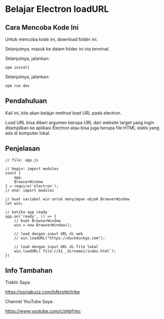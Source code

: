 # Belajar Electron loadURL

## Cara Mencoba Kode Ini

Untuk mencoba kode ini, download folder ini.

Selanjutnya, masuk ke dalam folder ini via terminal.

Selanjutnya, jalankan:

```
npm install
```

 Selanjutnya, jalankan:

```
npm run dev
```

## Pendahuluan

Kali ini, kita akan belajar method load URL pada electron.

Load URL bisa diberi argumen berupa URL dari website target yang ingin ditampilkan ke aplikasi Electron atau bisa juga berupa file HTML statis yang ada di komputer lokal.

## Penjelasan

```
// file: app.js

// begin: import modules
const {
    app,
    BrowserWindow
} = require('electron');
// end: import modules

// buat variabel win untuk menyimpan objek BrowserWindow
let win;

// ketika app ready
app.on('ready', () => {
	// buat BrowserWindow
    win = new BrowserWindow();
    
    // load dengan input URL di web
    // win.loadURL("https://duckduckgo.com");
    
    // load dengan input URL di file lokal
    win.loadURL(`file://${__dirname}/index.html`);
})
```

## Info Tambahan

Traktir Saya:

https://sociabuzz.com/lsfkrshb/tribe

Channel YouTube Saya:

https://www.youtube.com/c/shbfrlnc
